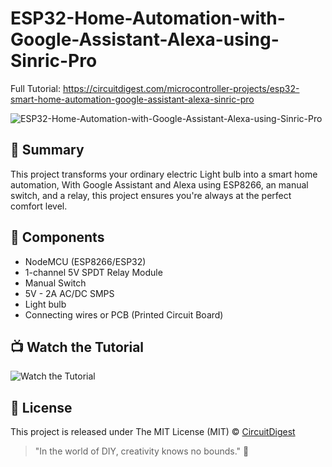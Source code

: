 # ESP32-Home-Automation-with-Google-Assistant-Alexa-using-Sinric-Pro
Full Tutorial: https://circuitdigest.com/microcontroller-projects/esp32-smart-home-automation-google-assistant-alexa-sinric-pro

![ESP32-Home-Automation-with-Google-Assistant-Alexa-using-Sinric-Pro](https://github.com/Circuit-Digest/ESP8266-Home-Automation-with-Google-Assistant-Alexa-using-Sinric-Pro/blob/main/Thumbnail%20Image/IMG_4912.JPG)

## 📜 Summary

This project transforms your ordinary electric Light bulb into a smart home automation, With Google Assistant and Alexa using ESP8266, an manual switch, and a relay, this project ensures you're always at the perfect comfort level.

## 🧰 Components

- NodeMCU (ESP8266/ESP32) 
- 1-channel 5V SPDT Relay Module
-	Manual Switch
-	5V - 2A  AC/DC SMPS 
-	Light bulb
-	Connecting wires or PCB (Printed Circuit Board)

## 📺 Watch the Tutorial

![Watch the Tutorial](https://github.com/Circuit-Digest/ESP32-Home-Automation-with-Google-Assistant-Alexa-using-Sinric-Pro/blob/main/Thumbnail%20Image/Home-Automation_GIF2.gif)

## 📝 License

This project is released under The MIT License (MIT) © [CircuitDigest](https://github.com/circuit-digest)

> "In the world of DIY, creativity knows no bounds." 🎨
